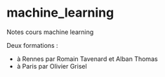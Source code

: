 # machine_learning
Notes cours machine learning 

Deux formations :
  - à Rennes par Romain Tavenard et Alban Thomas
  - à Paris par Olivier Grisel
